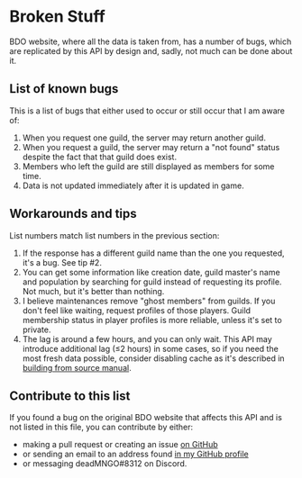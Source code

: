 # Broken Stuff
BDO website, where all the data is taken from, has a number of bugs, which are replicated by this API by design and, sadly, not much can be done about it.

## List of known bugs
This is a list of bugs that either used to occur or still occur that I am aware of:
1. When you request one guild, the server may return another guild.
2. When you request a guild, the server may return a "not found" status despite the fact that that guild does exist.
3. Members who left the guild are still displayed as members for some time.
4. Data is not updated immediately after it is updated in game.

## Workarounds and tips
List numbers match list numbers in the previous section:
1. If the response has a different guild name than the one you requested, it's a bug. See tip #2.
2. You can get some information like creation date, guild master's name and population by searching for guild instead of requesting its profile. Not much, but it's better than nothing.
3. I believe maintenances remove "ghost members" from guilds. If you don't feel like waiting, request profiles of those players. Guild membership status in player profiles is more reliable, unless it's set to private.
4. The lag is around a few hours, and you can only wait. This API may introduce additional lag (≤2 hours) in some cases, so if you need the most fresh data possible, consider disabling cache as it's described in [building from source manual](./buildingFromSource.md).

## Contribute to this list
If you found a bug on the original BDO website that affects this API and is not listed in this file, you can contribute by either:
- making a pull request or creating an issue [on GitHub](https://github.com/octoman90/BDO-REST-API)
- or sending an email to an address found [in my GitHub profile](https://github.com/octoman90)
- or messaging deadMNGO#8312 on Discord.
